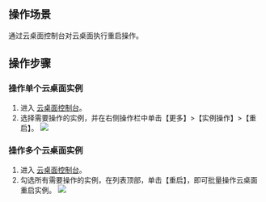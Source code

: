 ## 操作场景
通过云桌面控制台对云桌面执行重启操作。

## 操作步骤
### 操作单个云桌面实例
1. 进入 [云桌面控制台]()。
2. 选择需要操作的实例，并在右侧操作栏中单击【更多】>【实例操作】>【重启】。
![](https://main.qcloudimg.com/raw/313174c685945fb595ad25f4b3b602cd.png)

### 操作多个云桌面实例
1. 进入 [云桌面控制台]()。
2. 勾选所有需要操作的实例，在列表顶部，单击【重启】，即可批量操作云桌面重启实例。
![](https://main.qcloudimg.com/raw/ba7661362779c0e9956a64c211e67f9d.png)
